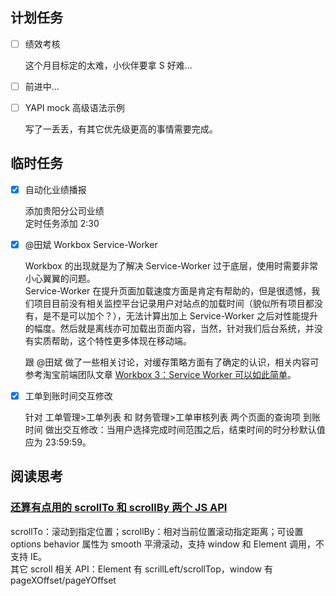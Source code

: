 ## 计划任务

- [ ] 绩效考核

  这个月目标定的太难，小伙伴要拿 S 好难...

- [ ] 前进中...

- [ ] YAPI mock 高级语法示例

  写了一丢丢，有其它优先级更高的事情需要完成。

## 临时任务

- [x] 自动化业绩播报

  添加贵阳分公司业绩  
  定时任务添加 2:30

- [x] @田斌 Workbox Service-Worker

  Workbox 的出现就是为了解决 Service-Worker 过于底层，使用时需要非常小心翼翼的问题。  
  Service-Worker 在提升页面加载速度方面是肯定有帮助的，但是很遗憾，我们项目目前没有相关监控平台记录用户对站点的加载时间（貌似所有项目都没有，是不是可以加个？），无法计算出加上 Service-Worker 之后对性能提升的幅度。然后就是离线亦可加载出页面内容，当然，针对我们后台系统，并没有实质帮助，这个特性更多体现在移动端。

  跟 @田斌 做了一些相关讨论，对缓存策略方面有了确定的认识，相关内容可参考淘宝前端团队文章 [Workbox 3：Service Worker 可以如此简单](http://taobaofed.org/blog/2018/08/08/workbox3/)。

- [x] 工单到账时间交互修改

  针对 工单管理>工单列表 和 财务管理>工单审核列表 两个页面的查询项 到账时间 做出交互修改：当用户选择完成时间范围之后，结束时间的时分秒默认值应为 23:59:59。

## 阅读思考

### [还算有点用的 scrollTo 和 scrollBy 两个 JS API](https://www.zhangxinxu.com/wordpress/2019/07/js-scrollto-scrollby/)

scrollTo：滚动到指定位置；scrollBy：相对当前位置滚动指定距离；可设置 options behavior 属性为 smooth 平滑滚动，支持 window 和 Element 调用，不支持 IE。  
其它 scroll 相关 API：Element 有 scrillLeft/scrollTop，window 有 pageXOffset/pageYOffset
